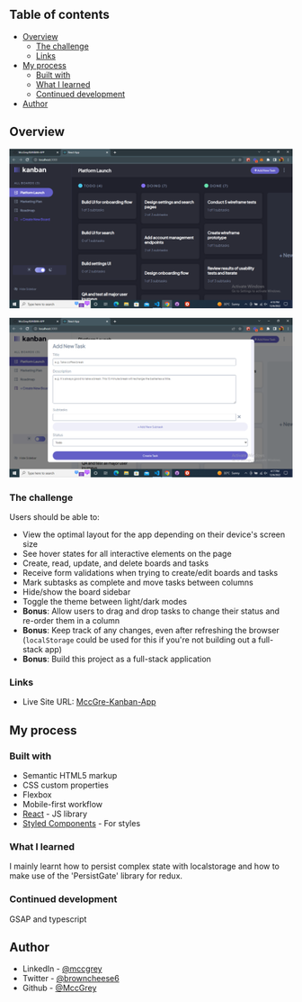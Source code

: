 ## Table of contents

- [Overview](#overview)
  - [The challenge](#the-challenge)
  - [Links](#links)
- [My process](#my-process)
  - [Built with](#built-with)
  - [What I learned](#what-i-learned)
  - [Continued development](#continued-development)
- [Author](#author)

## Overview

![Algorithm schema](demo1.png)

![Algorithm schema](demo2.png)

### The challenge

Users should be able to:

- View the optimal layout for the app depending on their device's screen size
- See hover states for all interactive elements on the page
- Create, read, update, and delete boards and tasks
- Receive form validations when trying to create/edit boards and tasks
- Mark subtasks as complete and move tasks between columns
- Hide/show the board sidebar
- Toggle the theme between light/dark modes
- **Bonus**: Allow users to drag and drop tasks to change their status and re-order them in a column
- **Bonus**: Keep track of any changes, even after refreshing the browser (`localStorage` could be used for this if you're not building out a full-stack app)
- **Bonus**: Build this project as a full-stack application

### Links

- Live Site URL: [MccGre-Kanban-App](https://mccgrey-kanbanapp.netlify.app/)

## My process

### Built with

- Semantic HTML5 markup
- CSS custom properties
- Flexbox
- Mobile-first workflow
- [React](https://reactjs.org/) - JS library
- [Styled Components](https://styled-components.com/) - For styles

### What I learned

I mainly learnt how to persist complex state with localstorage and how to make use of the 'PersistGate' library for redux.

### Continued development

GSAP and typescript

## Author

- LinkedIn - [@mccgrey](https://www.linkedin.com/in/mccgrey)
- Twitter - [@browncheese6](https://www.twitter.com/browncheese6)
- Github - [@MccGrey](https://github.com/MccGrey)
